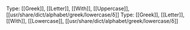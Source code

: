 Type: [[Greek]], [[Letter]], [[With]], [[Uppercase]], [[usr/share/dict/alphabet/greek/lowercase/δ]]
Type: [[Greek]], [[Letter]], [[With]], [[Lowercase]], [[usr/share/dict/alphabet/greek/lowercase/δ]]

